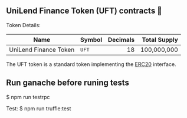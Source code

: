## UniLend Finance Token (UFT) contracts 📝

Token Details:

| Name                  | Symbol | Decimals |  Total Supply |
| --------------------- | ------ | -------: | ------------: |
| UniLend Finance Token | `UFT`  |       18 |   100,000,000 |

The UFT token is a standard token implementing the [ERC20](https://eips.ethereum.org/EIPS/eip-20) interface.

## Run ganache before runing tests
$ npm run testrpc

Test:  $ npm run truffle:test
